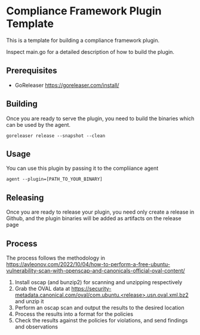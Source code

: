 # Compliance Framework Plugin Template

This is a template for building a compliance framework plugin.

Inspect main.go for a detailed description of how to build the plugin.

## Prerequisites

* GoReleaser https://goreleaser.com/install/

## Building

Once you are ready to serve the plugin, you need to build the binaries which can be used by the agent.

```shell
goreleaser release --snapshot --clean
```

## Usage

You can use this plugin by passing it to the compliiance agent

```shell
agent --plugin=[PATH_TO_YOUR_BINARY]
```

## Releasing

Once you are ready to release your plugin, you need only create a release in Github, and the plugin binaries
will be added as artifacts on the release page

## Process

The process follows the methodology in https://avleonov.com/2022/10/04/how-to-perform-a-free-ubuntu-vulnerability-scan-with-openscap-and-canonicals-official-oval-content/

1. Install oscap (and bunzip2) for scanning and unzipping respectively
2. Grab the OVAL data at https://security-metadata.canonical.com/oval/com.ubuntu.<release>.usn.oval.xml.bz2 and unzip it
3. Perform an oscap scan and output the results to the desired location
4. Process the results into a format for the policies
5. Check the results against the policies for violations, and send findings and observations

